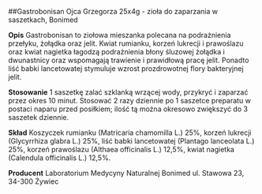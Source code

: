 ##Gastrobonisan Ojca Grzegorza 25x4g - zioła do zaparzania w saszetkach, Bonimed

**Opis** Gastrobonisan to ziołowa mieszanka polecana na podrażnienia przełyku, żołądka oraz jelit. Kwiat rumianku, korzeń lukrecji i prawoślazu oraz kwiat nagietka łagodzą podrażnienia błony śluzowej żołądka i dwunastnicy oraz wspomagają trawienie i prawidłową pracę jelit. Ponadto liść babki lancetowatej stymuluje wzrost prozdrowotnej flory bakteryjnej jelit.

**Stosowanie** 1 saszetkę zalać szklanką wrzącej wody, przykryć i zaparzać przez okres 10 minut. Stosować 2 razy dziennie po 1 saszetce preparatu w postaci naparu przed posiłkiem; ilość tą można okresowo zwiększyć do 3 saszetek dziennie.

**Skład** Koszyczek rumianku (Matricaria chamomilla L.) 25%, korzeń lukrecji (Glycyrrhiza glabra L.) 25%, liść babki lancetowatej (Plantago lanceolata L.) 25%, korzeń prawoślazu (Althaea officinalis L.) 12,5%, kwiat nagietka (Calendula officinalis L.) 12,5%.

**Producent** Laboratorium Medycyny Naturalnej Bonimed
ul. Stawowa 23, 34-300 Żywiec
